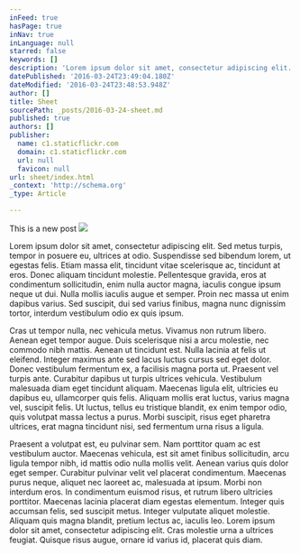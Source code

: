 ```yaml
---
inFeed: true
hasPage: true
inNav: true
inLanguage: null
starred: false
keywords: []
description: 'Lorem ipsum dolor sit amet, consectetur adipiscing elit. Sed metus turpis, tempor in posuere eu, ultrices at odio. Suspendisse sed bibendum lorem, ut egestas felis. Etiam massa elit, tincidunt vitae scelerisque ac, tincidunt at eros. Donec aliquam tincidunt molestie. Pellentesque gravida, eros at condimentum sollicitudin, enim nulla auctor magna, iaculis congue ipsum neque ut dui. Nulla mollis iaculis augue et semper. Proin nec massa ut enim dapibus varius. Sed suscipit, dui sed varius finibus, magna nunc dignissim tortor, interdum vestibulum odio ex quis ipsum.'
datePublished: '2016-03-24T23:49:04.180Z'
dateModified: '2016-03-24T23:48:53.948Z'
author: []
title: Sheet
sourcePath: _posts/2016-03-24-sheet.md
published: true
authors: []
publisher:
  name: c1.staticflickr.com
  domain: c1.staticflickr.com
  url: null
  favicon: null
url: sheet/index.html
_context: 'http://schema.org'
_type: Article

---
```

This is a new post
![](https://s3-us-west-2.amazonaws.com/the-grid-img/p/eeea02732493b1065977c71fd7976395081ab940.jpg)

Lorem ipsum dolor sit amet, consectetur adipiscing elit. Sed metus turpis, tempor in posuere eu, ultrices at odio. Suspendisse sed bibendum lorem, ut egestas felis. Etiam massa elit, tincidunt vitae scelerisque ac, tincidunt at eros. Donec aliquam tincidunt molestie. Pellentesque gravida, eros at condimentum sollicitudin, enim nulla auctor magna, iaculis congue ipsum neque ut dui. Nulla mollis iaculis augue et semper. Proin nec massa ut enim dapibus varius. Sed suscipit, dui sed varius finibus, magna nunc dignissim tortor, interdum vestibulum odio ex quis ipsum.

Cras ut tempor nulla, nec vehicula metus. Vivamus non rutrum libero. Aenean eget tempor augue. Duis scelerisque nisi a arcu molestie, nec commodo nibh mattis. Aenean ut tincidunt est. Nulla lacinia at felis ut eleifend. Integer maximus ante sed lacus luctus cursus sed eget dolor. Donec vestibulum fermentum ex, a facilisis magna porta ut. Praesent vel turpis ante. Curabitur dapibus ut turpis ultrices vehicula. Vestibulum malesuada diam eget tincidunt aliquam. Maecenas ligula elit, ultricies eu dapibus eu, ullamcorper quis felis. Aliquam mollis erat luctus, varius magna vel, suscipit felis. Ut luctus, tellus eu tristique blandit, ex enim tempor odio, quis volutpat massa lectus a purus. Morbi suscipit, risus eget pharetra ultrices, erat magna tincidunt nisi, sed fermentum urna risus a ligula.

Praesent a volutpat est, eu pulvinar sem. Nam porttitor quam ac est vestibulum auctor. Maecenas vehicula, est sit amet finibus sollicitudin, arcu ligula tempor nibh, id mattis odio nulla mollis velit. Aenean varius quis dolor eget semper. Curabitur pulvinar velit vel placerat condimentum. Maecenas purus neque, aliquet nec laoreet ac, malesuada at ipsum. Morbi non interdum eros. In condimentum euismod risus, et rutrum libero ultricies porttitor. Maecenas lacinia placerat diam egestas elementum. Integer quis accumsan felis, sed suscipit metus. Integer vulputate aliquet molestie. Aliquam quis magna blandit, pretium lectus ac, iaculis leo. Lorem ipsum dolor sit amet, consectetur adipiscing elit. Cras molestie urna a ultrices feugiat. Quisque risus augue, ornare id varius id, placerat quis diam.